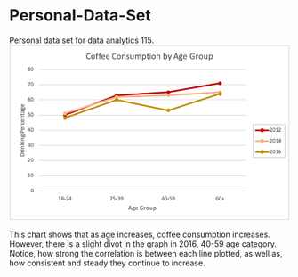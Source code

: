 # Personal-Data-Set
Personal data set for data analytics 115.
![Graph](https://raw.githubusercontent.com/tessplymale/Personal-Data-Set/master/DataSetChart.png)

This chart shows that as age increases, coffee consumption increases. However, there is a slight divot in the graph in 2016, 40-59 age category.
Notice, how strong the correlation is between each line plotted, as well as, how consistent and steady they continue to increase.
